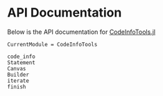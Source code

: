# API Documentation

Below is the API documentation for [CodeInfoTools.jl](https://github.com/JuliaCompilerPlugins/CodeInfoTools.jl)

```@meta
CurrentModule = CodeInfoTools
```

```@docs
code_info
Statement
Canvas
Builder
iterate
finish
```
